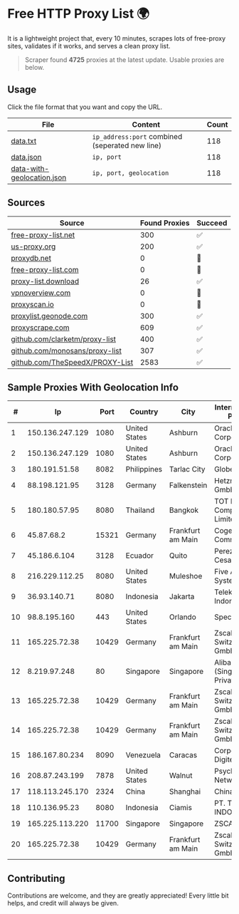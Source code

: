 
# Free HTTP Proxy List 🌍

It is a lightweight project that, every 10 minutes, scrapes lots of free-proxy sites, validates if it works, and serves a clean proxy list.


> Scraper found **4725** proxies at the latest update. Usable proxies are below.

## Usage

Click the file format that you want and copy the URL.


|File|Content|Count|
|----|-------|-----|
|[data.txt](https://raw.githubusercontent.com/themiralay/Proxy-List-World/master/data.txt)|`ip_address:port` combined (seperated new line)|118|
|[data.json](https://raw.githubusercontent.com/themiralay/Proxy-List-World/master/data.json)|`ip, port`|118|
|[data-with-geolocation.json](https://raw.githubusercontent.com/themiralay/Proxy-List-World/master/data-with-geolocation.json)|`ip, port, geolocation`|118|

## Sources

|Source|Found Proxies|Succeed|
|------|-------------|-------|
|[free-proxy-list.net](https://free-proxy-list.net)|300|✅|
|[us-proxy.org](https://www.us-proxy.org)|200|✅|
|[proxydb.net](http://proxydb.net)|0|🚫|
|[free-proxy-list.com](https://free-proxy-list.com/?page=&port=&type%5B%5D=http&type%5B%5D=https&up_time=0&search=Search)|0|🚫|
|[proxy-list.download](https://www.proxy-list.download/HTTP)|26|✅|
|[vpnoverview.com](https://vpnoverview.com/privacy/anonymous-browsing/free-proxy-servers)|0|🚫|
|[proxyscan.io](https://www.proxyscan.io)|0|🚫|
|[proxylist.geonode.com](https://proxylist.geonode.com/api/proxy-list?limit=300&page=1&sort_by=lastChecked&sort_type=desc&protocols=http,https)|300|✅|
|[proxyscrape.com](https://api.proxyscrape.com/v2/?request=displayproxies&protocol=http&timeout=10000&country=all&ssl=all&anonymity=all)|609|✅|
|[github.com/clarketm/proxy-list](https://raw.githubusercontent.com/clarketm/proxy-list/master/proxy-list-raw.txt)|400|✅|
|[github.com/monosans/proxy-list](https://raw.githubusercontent.com/monosans/proxy-list/main/proxies/http.txt)|307|✅|
|[github.com/TheSpeedX/PROXY-List](https://raw.githubusercontent.com/TheSpeedX/PROXY-List/master/http.txt)|2583|✅|


## Sample Proxies With Geolocation Info

|#|Ip|Port|Country|City|Internet Service Provider|
|-|--|----|-------|----|-------------------------|
|1|150.136.247.129|1080|United States|Ashburn|Oracle Corporation|
|2|150.136.247.129|1080|United States|Ashburn|Oracle Corporation|
|3|180.191.51.58|8082|Philippines|Tarlac City|Globe Telecom|
|4|88.198.121.95|3128|Germany|Falkenstein|Hetzner Online GmbH|
|5|180.180.57.95|8080|Thailand|Bangkok|TOT Public Company Limited|
|6|45.87.68.2|15321|Germany|Frankfurt am Main|Cogent Communications|
|7|45.186.6.104|3128|Ecuador|Quito|Perez Tito Julio Cesar|
|8|216.229.112.25|8080|United States|Muleshoe|Five Area Systems, LLC|
|9|36.93.140.71|8080|Indonesia|Jakarta|Telekomunikasi Indonesia|
|10|98.8.195.160|443|United States|Orlando|Spectrum|
|11|165.225.72.38|10429|Germany|Frankfurt am Main|Zscaler Switzerland GmbH|
|12|8.219.97.248|80|Singapore|Singapore|Alibaba Cloud (Singapore) Private Limited|
|13|165.225.72.38|10429|Germany|Frankfurt am Main|Zscaler Switzerland GmbH|
|14|165.225.72.38|10429|Germany|Frankfurt am Main|Zscaler Switzerland GmbH|
|15|186.167.80.234|8090|Venezuela|Caracas|Corporacion Digitel C.A|
|16|208.87.243.199|7878|United States|Walnut|Psychz Networks|
|17|118.113.245.170|2324|China|Shanghai|Chinanet|
|18|110.136.95.23|8080|Indonesia|Ciamis|PT. TELKOM INDONESIA|
|19|165.225.113.220|11700|Singapore|Singapore|ZSCALER, INC.|
|20|165.225.72.38|10429|Germany|Frankfurt am Main|Zscaler Switzerland GmbH|



## Contributing

Contributions are welcome, and they are greatly appreciated! Every
little bit helps, and credit will always be given.

